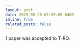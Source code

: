 ```yaml
---
layout: post
date: 2025-05-20 07:59:00-0400
inline: true
related_posts: false
---
```


1 paper was accepted to T-RO.
